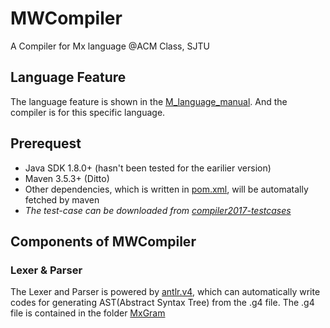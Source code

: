 # MWCompiler

A Compiler for Mx language @ACM Class, SJTU

## Language Feature

The language feature is shown in the [M_language_manual](./MxDescribe/M_language_manual.pdf). And the compiler is for this specific language.

## Prerequest

* Java SDK 1.8.0+ (hasn't been tested for the earilier version)
* Maven 3.5.3+ (Ditto)
* Other dependencies, which is written in [pom.xml](./MWCompiler/pom.xml), will be automatally fetched by maven
* *The test-case can be downloaded from [compiler2017-testcases](https://bitbucket.org/acmcompiler/compiler2017-testcases.git)*

## Components of MWCompiler

### Lexer & Parser

The Lexer and Parser is powered by [antlr.v4](www.antlr.com), which can automatically write codes for generating AST(Abstract Syntax Tree) from the .g4 file. The .g4 file is contained in the folder [MxGram](./MWCompiler/src/MxGram)